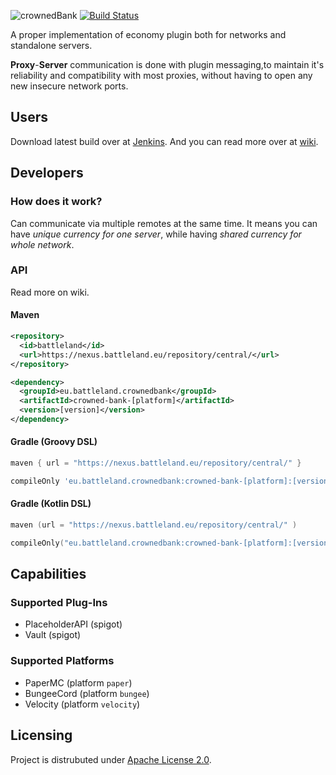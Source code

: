 
![crownedBank](https://user-images.githubusercontent.com/32541639/176990489-7ec08aab-1f3d-48ec-989e-d7d8122f50f9.png)
[![Build Status](https://jenkins.battleland.eu/buildStatus/icon?job=BattleLand%27s+Crowned+Bank)](https://jenkins.battleland.eu/job/BattleLand's%20Crowned%20Bank/)

A proper implementation of economy plugin both for networks and standalone servers. 

**Proxy**-**Server** communication is done with plugin messaging,to maintain it's reliability and compatibility with most proxies,
without having to open any new insecure network ports. 

## Users
Download latest build over at [Jenkins](https://jenkins.battleland.eu/job/BattleLand's%20Crowned%20Bank/lastBuild/). And you can read more over at [wiki](https://github.com/battleland-eu/crowned-bank/wiki).

## Developers
### How does it work?
Can communicate via multiple remotes at the same time.
It means you can have *unique currency for one server*, while having *shared currency for whole network*.
### API
Read more on wiki.
#### Maven
```xml
<repository>
  <id>battleland</id>
  <url>https://nexus.battleland.eu/repository/central/</url>
</repository>
```
```xml
<dependency>
  <groupId>eu.battleland.crownedbank</groupId>
  <artifactId>crowned-bank-[platform]</artifactId>
  <version>[version]</version>
</dependency>
```
#### Gradle (Groovy DSL)
```groovy
maven { url = "https://nexus.battleland.eu/repository/central/" }
```
```groovy
compileOnly 'eu.battleland.crownedbank:crowned-bank-[platform]:[version]'
```
#### Gradle (Kotlin DSL)
```kotlin
maven (url = "https://nexus.battleland.eu/repository/central/" )
```
```kotlin
compileOnly("eu.battleland.crownedbank:crowned-bank-[platform]:[version]")
```

## Capabilities
### Supported Plug-Ins
- PlaceholderAPI (spigot)
- Vault (spigot)
### Supported Platforms
- PaperMC (platform `paper`)
- BungeeCord (platform `bungee`)
- Velocity (platform `velocity`)

## Licensing
Project is distrubuted under [Apache License 2.0](https://choosealicense.com/licenses/apache-2.0/#).
